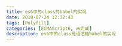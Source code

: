 ```yaml
---
title: es6中的class的babel的实现
date: 2018-07-24 12:32:43
tags: [Polyfill]
categories: [ECMAScript6, 未完成]
description: es6中的class是语法糖babel的实现
---
```

